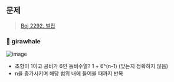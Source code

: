 ## 문제
> [Boj 2292. 벌집](https://www.acmicpc.net/problem/2292)


### :whale: girawhale

![image](https://user-images.githubusercontent.com/48428699/91521980-06361400-e934-11ea-8907-b0a81b2c49ed.png)

- 초항이 1이고 공비가 6인 등비수열? 1 + 6^(n-1) (맞는지 정확하지 않음)
- n을 증가시키며 해당 범위 내에 들어올 때까지 반복